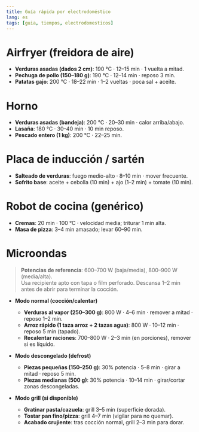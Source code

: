 ```yaml
---
title: Guía rápida por electrodoméstico
lang: es
tags: [guia, tiempos, electrodomesticos]
---
```


# Airfryer (freidora de aire)
- **Verduras asadas (dados 2 cm)**: 190 °C · 12–15 min · 1 vuelta a mitad.
- **Pechuga de pollo (150–180 g)**: 190 °C · 12–14 min · reposo 3 min.
- **Patatas gajo**: 200 °C · 18–22 min · 1–2 vueltas · poca sal + aceite.

# Horno
- **Verduras asadas (bandeja)**: 200 °C · 20–30 min · calor arriba/abajo.
- **Lasaña**: 180 °C · 30–40 min · 10 min reposo.
- **Pescado entero (1 kg)**: 200 °C · 22–25 min.

# Placa de inducción / sartén
- **Salteado de verduras**: fuego medio-alto · 8–10 min · mover frecuente.
- **Sofrito base**: aceite + cebolla (10 min) + ajo (1–2 min) + tomate (10 min).

# Robot de cocina (genérico)
- **Cremas**: 20 min · 100 °C · velocidad media; triturar 1 min alta.
- **Masa de pizza**: 3–4 min amasado; levar 60–90 min.

# Microondas
> **Potencias de referencia**: 600–700 W (baja/media), 800–900 W (media/alta).  
> Usa recipiente apto con tapa o film perforado. Descansa 1–2 min antes de abrir para terminar la cocción.

- **Modo normal (cocción/calentar)**
  - **Verduras al vapor (250–300 g)**: 800 W · 4–6 min · remover a mitad · reposo 1–2 min.
  - **Arroz rápido (1 taza arroz + 2 tazas agua)**: 800 W · 10–12 min · reposo 5 min (tapado).
  - **Recalentar raciones**: 700–800 W · 2–3 min (en porciones), remover si es líquido.

- **Modo descongelado (defrost)**
  - **Piezas pequeñas (150–250 g)**: 30% potencia · 5–8 min · girar a mitad · reposo 5 min.
  - **Piezas medianas (500 g)**: 30% potencia · 10–14 min · girar/cortar zonas descongeladas.

- **Modo grill (si disponible)**
  - **Gratinar pasta/cazuela**: grill 3–5 min (superficie dorada).
  - **Tostar pan fino/pizza**: grill 4–7 min (vigilar para no quemar).
  - **Acabado crujiente**: tras cocción normal, grill 2–3 min para dorar.
